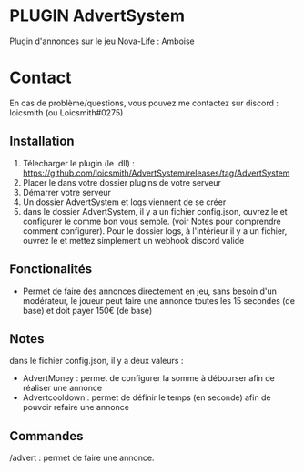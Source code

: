 # PLUGIN AdvertSystem

Plugin d'annonces sur le jeu Nova-Life : Amboise

# Contact

En cas de problème/questions, vous pouvez me contactez sur discord : loicsmith (ou Loicsmith#0275)


## Installation
1. Télecharger le plugin (le .dll) : https://github.com/loicsmith/AdvertSystem/releases/tag/AdvertSystem
2. Placer le dans votre dossier plugins de votre serveur
3. Démarrer votre serveur
4. Un dossier AdvertSystem et logs viennent de se créer
5. dans le dossier AdvertSystem, il y a un fichier config.json, ouvrez le et configurer le comme bon vous semble. (voir Notes pour comprendre comment configurer). Pour le dossier logs, à l'intérieur il y a un fichier, ouvrez le et mettez simplement un webhook discord valide


## Fonctionalités

- Permet de faire des annonces directement en jeu, sans besoin d'un modérateur, le joueur peut faire une annonce toutes les 15 secondes (de base) et doit payer 150€ (de base)

## Notes

 dans le fichier config.json, il y a deux valeurs :
 - AdvertMoney : permet de configurer la somme à débourser afin de réaliser une annonce
 - Advertcooldown : permet de définir le temps (en seconde) afin de pouvoir refaire une annonce
  
## Commandes

/advert : permet de faire une annonce.

